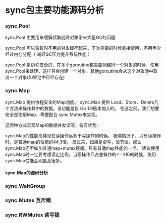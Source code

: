 sync包主要功能源码分析
==

### sync.Pool

sync.Pool 主要用来缓解频繁创建对象带来大量GC的问题

sync.Pool 可以将暂时不用的对象缓存起来，下次需要的时候直接使用，不用再次经过内存分配（ 减轻GC压力提升系统性能 ）

sync.Pool 是协程安全的，在多个goroutine都需要创建同一个对象的时候，使用sync.Pool来处理，这样只会创建一个对象，其他goroutine会从这个对象池中取出一个对象(如果池中已经存在)

### sync.Map

sync.Map 提供协程安全的Map功能。 sync.Map 提供 Load、Store、Delete几个方法来操作其中的数据。该功能是自 Go 1.9版本加入的。 在这之前，我们想要安全是使用Map，需要配合
sync.Mutex来实现。

这两种方式实现Map的数据并发读写，各有优势:

sync.Map的性能高体现在读操作远多于写操作的时候。 极端情况下，只有读操作时，是普通map的性能的44.3倍。 反过来，如果是全写，没有读，那么sync.Map还不如加普通map+mutex锁呢。只有普通map性能的一半。
建议使用sync.Map时一定要考虑读定比例。当写操作只占总操作的<=1/10的时候，使用sync.Map性能会明显高很多。

#### sync.Map的源码分析

### sync.WaitGroup

### sync.Mutex 互斥锁

### sync.RWMutex 读写锁
